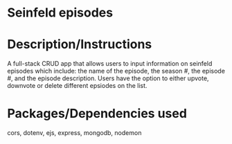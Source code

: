 # Seinfeld episodes

# Description/Instructions
A full-stack CRUD app that allows users to input information on seinfeld episodes which include: the name of the episode, the season #, the episode #, and the episode description. Users have the option to either upvote, downvote or delete different epsiodes on the list.

# Packages/Dependencies used
cors, dotenv, ejs, express, mongodb, nodemon